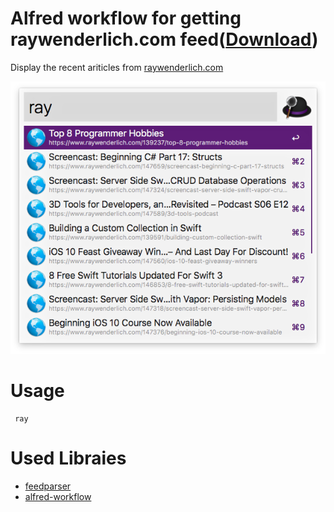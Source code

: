 # Alfred workflow for getting raywenderlich.com feed([Download](https://github.com/softdevstory/alfred-workflows/blob/master/raywenderlich/raywenderlich.alfredworkflow))

Display the recent ariticles from [raywenderlich.com](https://www.raywenderlich.com)

![Screenshot](screen_shot.png)

# Usage

```
 ray
```

# Used Libraies

* [feedparser](https://github.com/kurtmckee/feedparser)
* [alfred-workflow](https://github.com/deanishe/alfred-workflow)